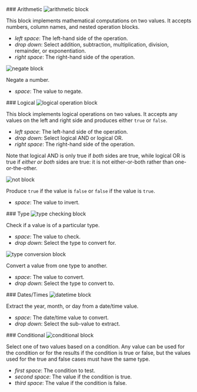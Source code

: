 <div id="arithmetic" markdown="1">
### Arithmetic

<img class="block" src="{{ 'en/img/op_arithmetic.svg' | relative_url }}" alt="arithmetic block"/>

This block implements mathematical computations on two values.
It accepts numbers, column names, and nested operation blocks.

- *left space*: The left-hand side of the operation.
- *drop down*: Select addition, subtraction, multiplication, division, remainder, or exponentiation.
- *right space*: The right-hand side of the operation.

<img class="block" src="{{ 'en/img/op_negate.svg' | relative_url }}" alt="negate block"/>

Negate a number.

- *space*: The value to negate.
</div>

<div id="logical" markdown="1">
### Logical

<img class="block" src="{{ 'en/img/op_logical.svg' | relative_url }}" alt="logical operation block"/>

This block implements logical operations on two values.
It accepts any values on the left and right side
and produces either `true` or `false`.

- *left space*: The left-hand side of the operation.
- *drop down*: Select logical AND or logical OR.
- *right space*: The right-hand side of the operation.

Note that logical AND is only true if *both* sides are true,
while logical OR is true if *either or both* sides are true:
it is not either-or-both rather than one-or-the-other.

<img class="block" src="{{ 'en/img/op_not.svg' | relative_url }}" alt="not block"/>

Produce `true` if the value is `false` or `false` if the value is `true`.

- *space*: The value to invert.
</div>

<div id="type" markdown="1">
### Type

<img class="block" src="{{ 'en/img/op_type.svg' | relative_url }}" alt="type checking block"/>

Check if a value is of a particular type.

- *space*: The value to check.
- *drop down*: Select the type to convert for.

<img class="block" src="{{ 'en/img/op_convert.svg' | relative_url }}" alt="type conversion block"/>

Convert a value from one type to another.

- *space*: The value to convert.
- *drop down*: Select the type to convert to.
</div>

<div id="datetime" markdown="1">
### Dates/Times

<img class="block" src="{{ 'en/img/op_datetime.svg' | relative_url }}" alt="datetime block"/>

Extract the year, month, or day from a date/time value.

- *space*: The date/time value to convert.
- *drop down*: Select the sub-value to extract.
</div>

<div id="conditional" markdown="1">
### Conditional

<img class="block" src="{{ 'en/img/op_conditional.svg' | relative_url }}" alt="conditional block"/>

Select one of two values based on a condition.
Any value can be used for the condition or for the results if the condition is true or false,
but the values used for the true and false cases must have the same type.

- *first space*: The condition to test.
- *second space*: The value if the condition is true.
- *third space*: The value if the condition is false.
</div>
